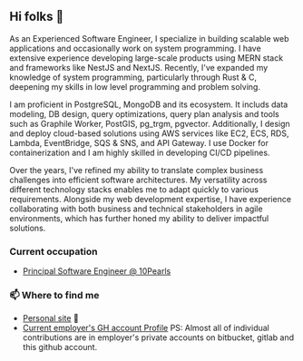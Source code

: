 ## Hi folks :wave:
As an Experienced Software Engineer, I specialize in building scalable web applications and occasionally work on system programming. I have extensive experience developing large-scale products using MERN stack and frameworks like NestJS and NextJS. Recently, I've expanded my knowledge of system programming, particularly through Rust & C, deepening my skills in low level programming and problem solving.

I am proficient in PostgreSQL, MongoDB and its ecosystem. It includs data modeling, DB design, query optimizations, query plan analysis and tools such as Graphile Worker, PostGIS, pg_trgm, pgvector. Additionally, I design and deploy cloud-based solutions using AWS services like EC2, ECS, RDS, Lambda, EventBridge, SQS & SNS, and API Gateway. I use Docker for containerization and I am highly skilled in developing CI/CD pipelines.

Over the years, I've refined my ability to translate complex business challenges into efficient software architectures. My versatility across different technology stacks enables me to adapt quickly to various requirements. Alongside my web development expertise, I have experience collaborating with both business and technical stakeholders in agile environments, which has further honed my ability to deliver impactful solutions.

### Current occupation
- [Principal Software Engineer @ 10Pearls](https://10pearls.com/)


### 📫 Where to find me
- [Personal site](https://assadbintahir.com/) 🔗
- [Current employer's GH account Profile](https://github.com/asadullah-10p) PS: Almost all of individual contributions are in employer's private accounts on bitbucket, gitlab and this github account.

